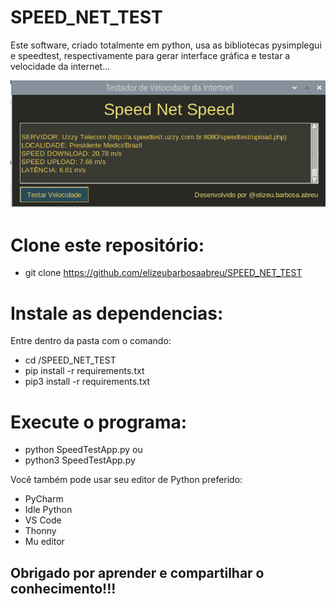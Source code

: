 # SPEED_NET_TEST
Este software, criado totalmente em python, usa as bibliotecas pysimplegui e speedtest, respectivamente para gerar interface gráfica e testar a velocidade da internet...

<img src='TestadorDeInternet.png' />

# Clone este repositório: 
- git clone https://github.com/elizeubarbosaabreu/SPEED_NET_TEST

# Instale as dependencias:
Entre dentro da pasta com o comando:
- cd /SPEED_NET_TEST
- pip install -r requirements.txt
- pip3 install -r requirements.txt

# Execute o programa:
- python SpeedTestApp.py 
ou
- python3 SpeedTestApp.py 

Você também pode usar seu editor de Python preferido:
- PyCharm
- Idle Python
- VS Code
- Thonny
- Mu editor

## Obrigado por aprender e compartilhar o conhecimento!!!

